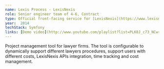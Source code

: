 ```yaml
---
name: Lexis Process - LexisNexis
role: Senior engineer team of 4-6, Contract
type: Official front-facing service for [LexisNexis](https://www.lexisnexis.co.uk/)
year:  2014
techStack: Symfony
links: [Demo video](http://www.youtube.com/playlist?list=PLK8J_c73_NCwrjzogER30J5bTlkyjM6i_) of version after 3 months
---
```

Project management tool for lawyer firms. The tool is configurable to dynamically support different lawyers procedures, support users with different costs, LexisNexis APIs integration, time tracking and cost management.